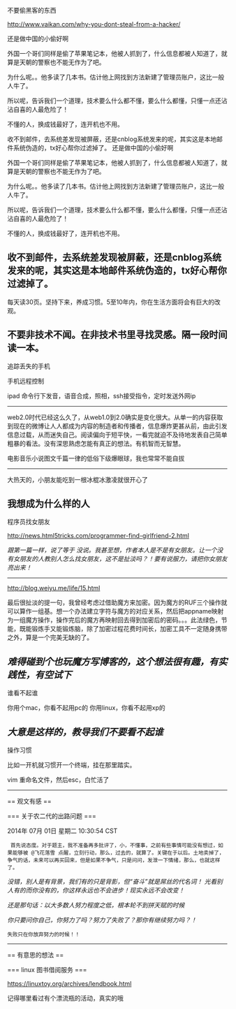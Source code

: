 不要偷黑客的东西

http://www.vaikan.com/why-you-dont-steal-from-a-hacker/


还是做中国的小偷好啊

外国一个哥们同样是偷了苹果笔记本，他被人抓到了，什么信息都被人知道了，就算是天朝的警察也不能无作为了吧。

为什么呢。。他多读了几本书。估计他上网找到方法新建了管理员账户，这比一般人牛了。

所以呢，告诉我们一个道理，技术要么什么都不懂，要么什么都懂，只懂一点还沾沾自喜的人最危险了！

不懂的人，换成钱最好了，连开机也不用。

收不到邮件，去系统差发现被屏蔽，还是cnblog系统发来的呢，其实这是本地邮件系统伪造的，tx好心帮你过滤掉了。
还是做中国的小偷好啊

外国一个哥们同样是偷了苹果笔记本，他被人抓到了，什么信息都被人知道了，就算是天朝的警察也不能无作为了吧。

为什么呢。。他多读了几本书。估计他上网找到方法新建了管理员账户，这比一般人牛了。

所以呢，告诉我们一个道理，技术要么什么都不懂，要么什么都懂，只懂一点还沾沾自喜的人最危险了！

不懂的人，换成钱最好了，连开机也不用。

收不到邮件，去系统差发现被屏蔽，还是cnblog系统发来的呢，其实这是本地邮件系统伪造的，tx好心帮你过滤掉了。
------
每天读30页。坚持下来，养成习惯。5至10年内，你在生活方面将会有巨大的改观。

不要非技术不闻。在非技术书里寻找灵感。隔一段时间读一本。
------
追踪丢失的手机

手机远程控制

ipad 命令行下发音，语音合成，照相，ssh接受指令，定时发送外网ip

------
web2.0时代已经这么久了，从web1.0到2.0确实是变化很大。从单一的内容获取到现在的微博让人人都成为内容的制造者和传播者，信息爆炸更甚从前，由此引发信息过载，从而迷失自己。阅读偏向于短平快，一看完就迫不及待地发表自己简单粗暴的看法。没有深思熟虑怎能有真正的想法。有机智而无智慧。

电影音乐小说图文千篇一律的低俗下级爆眼球，我也常常不能自拔


------
大热天的，小朋友能吃到一根冰棍冰激凌就很开心了

我想成为什么样的人
------

程序员找女朋友

http://news.html5tricks.com/programmer-find-girlfriend-2.html

*跟第一篇一样，说了等于 没说。我甚至想，作者本人是不是有女朋友。让一个没有女朋友的人教别人怎么找女朋友，这不是扯淡吗？！要有说服力，请把你女朋友亮出来！*

----------
http://blog.weiyu.me/life/15.html

  最后很扯淡的提一句，我曾经考虑过借助魔方来加密。因为魔方的RUF三个操作就可以算作一组基。想一个办法建立字符与魔方的对应关系，然后把appname映射为一组魔方操作，操作完后的魔方再映射回去得到加密后的密码。。。此法绿色，节能，既能锻炼手又能锻炼脑，除了加密过程花费时间长，加密工具不一定随身携带之外，算是一个完美无缺的了。

*难得碰到个也玩魔方写博客的，这个想法很有趣，有实践性，有空试下*
---------
谁看不起谁

你用个mac，你看不起用pc的
你用linux，你看不起用xp的

*大意是这样的，教导我们不要看不起谁*
---------
操作习惯

比如一开机就习惯开一个终端，挂在那里踏实。

vim   重命名文件，然后esc，白忙活了

-----------
== 观文有感 ==

=== 关于农二代的出路问题 ===

2014年 07月 01日 星期二 10:30:54 CST

     首先说态度。对于题主，我不准备再多批评了，小，不懂事，之前有些事情可能没有想过，如果能够被 @飞花落雪 点醒，立刻行动，那么，过去的，就算了。关键在于以后。土地卖掉了，争气的话，未来可以再买回来，但是如果不争气，只是问问，发泄一下情绪，那么，也就这样了。


*没错，别人是有背景，我们有的只是背影，但“奋斗”就是屌丝的代名词！ 光看别人有的而你没有的，你这样永远也不会进步！现实永远不会改变！*

*还是那句话：以大多数人努力程度之低，根本轮不到拼天赋的时候*

*你只要问你自己，你努力了吗？努力了失败了？那你有继续努力吗？！*

    失败只在你放弃努力的时候！！



-------


== 有意思的想法 ==

=== linux 图书借阅服务 ===

https://linuxtoy.org/archives/lendbook.html

记得哪里看过有个漂流瓶的活动，真实的哦


